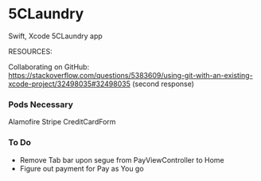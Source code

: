 # 5CLaundry
Swift, Xcode 5CLaundry app

RESOURCES:

Collaborating on GitHub:
https://stackoverflow.com/questions/5383609/using-git-with-an-existing-xcode-project/32498035#32498035
(second response)

### Pods Necessary
Alamofire 
Stripe
CreditCardForm

### To Do
* Remove Tab bar upon segue from PayViewController to Home
* Figure out payment for Pay as You go




